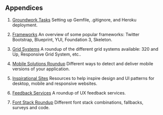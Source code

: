 Appendices
----------

1.  [Groundwork Tasks][Appendix 1]
    Setting up Gemfile, .gitignore, and Heroku deployment.

2.  [Frameworks][Appendix 2]
    An overview of some popular frameworks: Twitter Bootstrap, Blueprint, YUI, Foundation 3, Skeleton.

3.  [Grid Systems][Appendix 3]
    A roundup of the different grid systems available: 320 and Up, Responsive Grid System, etc..

4.  [Mobile Solutions Roundup][Appendix 4]
    Different ways to detect and deliver mobile versions of your application.

5.  [Inspirational Sites][Appendix 5]
    Resources to help inspire design and UI patterns for desktop, mobile and responsive websites.

6.  [Feedback Services][Appendix 6]
    A roundup of UX feedback services.

7.  [Font Stack Roundup][Appendix 7]
    Different font stack combinations, fallbacks, surveys and code.

[Appendix 1]:           https://github.com/maxxiimo/the-front-end-manifesto/blob/master/appendix-1.md#groundwork-tasks
[Appendix 2]:           https://github.com/maxxiimo/the-front-end-manifesto/blob/master/appendix-2.md#frameworks
[Appendix 3]:           https://github.com/maxxiimo/the-front-end-manifesto/blob/master/appendix-3.md#grid-systems
[Appendix 4]:           https://github.com/maxxiimo/the-front-end-manifesto/blob/master/appendix-4.md#mobile-solutions-roundup
[Appendix 5]:           https://github.com/maxxiimo/the-front-end-manifesto/blob/master/appendix-5.md#inspirational-sites
[Appendix 6]:           https://github.com/maxxiimo/the-front-end-manifesto/blob/master/appendix-6.md#feedback-services
[Appendix 7]:           https://github.com/maxxiimo/the-front-end-manifesto/blob/master/appendix-7.md#font-stack-roundup
